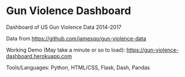 # Gun Violence Dashboard
 Dashboard of US Gun Violence Data 2014-2017
 
 Data from https://github.com/jamesqo/gun-violence-data
 
 Working Demo (May take a minute or so to load): https://gun-violence-dashboard.herokuapp.com
 
 Tools/Languages: Python, HTML/CSS, Flask, Dash, Pandas
